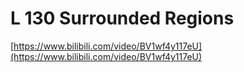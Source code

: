 # L 130 Surrounded Regions
 
[https://www.bilibili.com/video/BV1wf4y117eU](https://www.bilibili.com/video/BV1wf4y117eU)